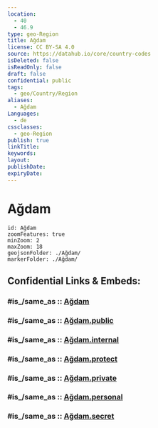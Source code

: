 ```yaml
---
location:
  - 40
  - 46.9
type: geo-Region
title: Ağdam
license: CC BY-SA 4.0
source: https://datahub.io/core/country-codes
isDeleted: false
isReadOnly: false
draft: false
confidential: public
tags:
  - geo/Country/Region
aliases:
  - Ağdam
Languages:
  - de
cssclasses:
  - geo-Region
publish: true
linkTitle:
keywords:
layout:
publishDate:
expiryDate:
---
```


# Ağdam

```leaflet
id: Ağdam
zoomFeatures: true 
minZoom: 2 
maxZoom: 18
geojsonFolder: ./Ağdam/
markerFolder: ./Ağdam/
```


## Confidential Links & Embeds: 

### #is_/same_as :: [Ağdam](/_Standards/Earth/Continent/Asia/Asia~North~West/Azerbaijan/Regions~Azerbaijan/Yukhari-Karabakh/counties~Yukhari-Karabakh/Ağdam.md) 

### #is_/same_as :: [Ağdam.public](/_public/Earth/Continent/Asia/Asia~North~West/Azerbaijan/Regions~Azerbaijan/Yukhari-Karabakh/counties~Yukhari-Karabakh/Ağdam.public.md) 

### #is_/same_as :: [Ağdam.internal](/_internal/Earth/Continent/Asia/Asia~North~West/Azerbaijan/Regions~Azerbaijan/Yukhari-Karabakh/counties~Yukhari-Karabakh/Ağdam.internal.md) 

### #is_/same_as :: [Ağdam.protect](/_protect/Earth/Continent/Asia/Asia~North~West/Azerbaijan/Regions~Azerbaijan/Yukhari-Karabakh/counties~Yukhari-Karabakh/Ağdam.protect.md) 

### #is_/same_as :: [Ağdam.private](/_private/Earth/Continent/Asia/Asia~North~West/Azerbaijan/Regions~Azerbaijan/Yukhari-Karabakh/counties~Yukhari-Karabakh/Ağdam.private.md) 

### #is_/same_as :: [Ağdam.personal](/_personal/Earth/Continent/Asia/Asia~North~West/Azerbaijan/Regions~Azerbaijan/Yukhari-Karabakh/counties~Yukhari-Karabakh/Ağdam.personal.md) 

### #is_/same_as :: [Ağdam.secret](/_secret/Earth/Continent/Asia/Asia~North~West/Azerbaijan/Regions~Azerbaijan/Yukhari-Karabakh/counties~Yukhari-Karabakh/Ağdam.secret.md)

